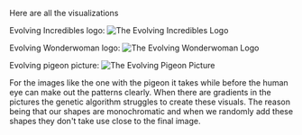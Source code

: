 Here are all the visualizations

Evolving Incredibles logo:
![The Evolving Incredibles Logo](incredibles.gif)


Evolving Wonderwoman logo:
![The Evolving Wonderwoman Logo](wonderwoman.gif)


Evolving pigeon picture:
![The Evolving Pigeon Picture](pigeon.gif)

For the images like the one with the pigeon it takes while before the human eye can make out the patterns clearly.
When there are gradients in the pictures the genetic algorithm struggles to create these visuals. The reason being that our shapes are monochromatic and when we randomly add these shapes they don't take use close to the final image.

